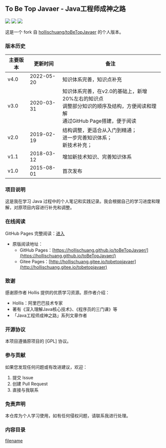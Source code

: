 ## To Be Top Javaer - Java工程师成神之路

![](https://img.shields.io/badge/version-v2.0.0-green.svg) ![](https://img.shields.io/badge/author-Hollis-yellow.svg) ![](https://img.shields.io/badge/license-GPL-blue.svg)

这是一个 fork 自 [hollischuang/toBeTopJavaer](https://github.com/hollischuang/toBeTopJavaer) 的个人版本。

### 版本历史

| 主要版本 | 更新时间       | 备注             |
| ---- | ---------- | -------------- |
| v4.0 | 2022-05-20 | 知识体系完善，知识点补充|
| v3.0 | 2020-03-31 | 知识体系完善，在v2.0的基础上，新增20%左右的知识点<br>调整部分知识的顺序及结构，方便阅读和理解<br>通过GitHub Page搭建，便于阅读|
| v2.0 | 2019-02-19 | 结构调整，更适合从入门到精通；<br>进一步完善知识体系； <br>新技术补充；|
| v1.1 | 2018-03-12 | 增加新技术知识、完善知识体系 |
| v1.0 | 2015-08-01 | 首次发布           |

### 项目说明

这是我在学习 Java 过程中的个人笔记和实践记录。我会根据自己的学习进度和理解，对原项目内容进行补充和调整。

### 在线阅读

GitHub Pages 完整阅读：[进入](https://matthew55798.github.io/toBeTopJavaer/)

- 原版阅读地址：
  - GitHub Pages：[https://hollischuang.github.io/toBeTopJavaer/](https://hollischuang.github.io/toBeTopJavaer/)
  - Gitee Pages：[http://hollischuang.gitee.io/tobetopjavaer](http://hollischuang.gitee.io/tobetopjavaer)

### 致谢

感谢原作者 Hollis 提供的优质学习资源。原作者介绍：
- Hollis：阿里巴巴技术专家
- 著有《深入理解Java核心技术》、《程序员的三门课》等
- 「Java工程师成神之路」系列文章作者

### 开源协议

本项目遵循原项目的 [GPL] 协议。

### 参与贡献

如果您发现任何问题或有改进建议，欢迎：
1. 提交 Issue
2. 创建 Pull Request
3. 直接与我联系

### 免责声明

本仓库为个人学习使用，如有任何侵权问题，请联系我进行处理。


### 内容目录

[filename](_sidebar.md ':include')